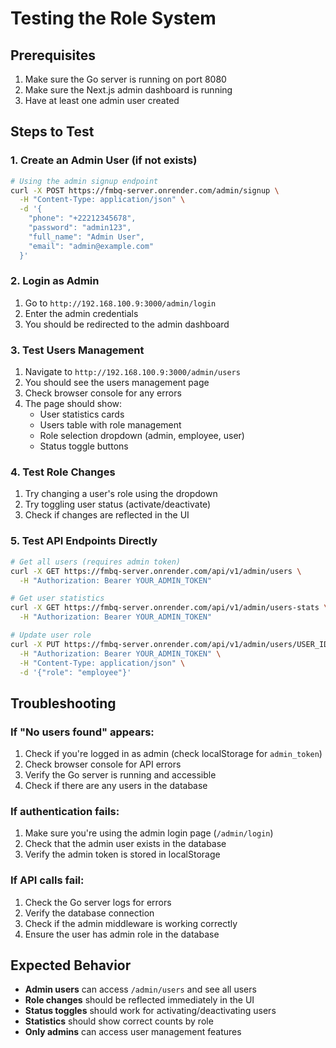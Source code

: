 # Testing the Role System

## Prerequisites

1. Make sure the Go server is running on port 8080
2. Make sure the Next.js admin dashboard is running
3. Have at least one admin user created

## Steps to Test

### 1. Create an Admin User (if not exists)

```bash
# Using the admin signup endpoint
curl -X POST https://fmbq-server.onrender.com/admin/signup \
  -H "Content-Type: application/json" \
  -d '{
    "phone": "+22212345678",
    "password": "admin123",
    "full_name": "Admin User",
    "email": "admin@example.com"
  }'
```

### 2. Login as Admin

1. Go to `http://192.168.100.9:3000/admin/login`
2. Enter the admin credentials
3. You should be redirected to the admin dashboard

### 3. Test Users Management

1. Navigate to `http://192.168.100.9:3000/admin/users`
2. You should see the users management page
3. Check browser console for any errors
4. The page should show:
   - User statistics cards
   - Users table with role management
   - Role selection dropdown (admin, employee, user)
   - Status toggle buttons

### 4. Test Role Changes

1. Try changing a user's role using the dropdown
2. Try toggling user status (activate/deactivate)
3. Check if changes are reflected in the UI

### 5. Test API Endpoints Directly

```bash
# Get all users (requires admin token)
curl -X GET https://fmbq-server.onrender.com/api/v1/admin/users \
  -H "Authorization: Bearer YOUR_ADMIN_TOKEN"

# Get user statistics
curl -X GET https://fmbq-server.onrender.com/api/v1/admin/users-stats \
  -H "Authorization: Bearer YOUR_ADMIN_TOKEN"

# Update user role
curl -X PUT https://fmbq-server.onrender.com/api/v1/admin/users/USER_ID/role \
  -H "Authorization: Bearer YOUR_ADMIN_TOKEN" \
  -H "Content-Type: application/json" \
  -d '{"role": "employee"}'
```

## Troubleshooting

### If "No users found" appears:

1. Check if you're logged in as admin (check localStorage for `admin_token`)
2. Check browser console for API errors
3. Verify the Go server is running and accessible
4. Check if there are any users in the database

### If authentication fails:

1. Make sure you're using the admin login page (`/admin/login`)
2. Check that the admin user exists in the database
3. Verify the admin token is stored in localStorage

### If API calls fail:

1. Check the Go server logs for errors
2. Verify the database connection
3. Check if the admin middleware is working correctly
4. Ensure the user has admin role in the database

## Expected Behavior

- **Admin users** can access `/admin/users` and see all users
- **Role changes** should be reflected immediately in the UI
- **Status toggles** should work for activating/deactivating users
- **Statistics** should show correct counts by role
- **Only admins** can access user management features
